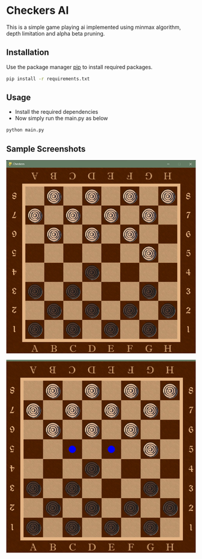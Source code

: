 # Checkers AI

This is a simple game playing ai implemented using minmax algorithm, depth limitation and alpha beta pruning.

## Installation

Use the package manager [pip](https://pip.pypa.io/en/stable/) to install required packages.

```bash
pip install -r requirements.txt
```

## Usage
- Install the required dependencies
- Now simply run the main.py as below

```python
python main.py
```

## Sample Screenshots
![first image](./screenshots/first.jpg?raw=true )

![second image](./screenshots/second.jpg?raw=true )
